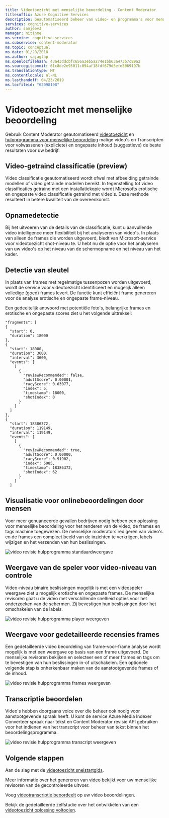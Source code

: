 ```yaml
---
title: Videotoezicht met menselijke beoordeling - Content Moderator
titlesuffix: Azure Cognitive Services
description: Geautomatiseerd beheer van video- en programma's voor menselijke beoordeling gebruiken om te modereren ongepaste inhoud melden
services: cognitive-services
author: sanjeev3
manager: nitinme
ms.service: cognitive-services
ms.subservice: content-moderator
ms.topic: conceptual
ms.date: 01/20/2018
ms.author: sajagtap
ms.openlocfilehash: 43a43ddcbfc656a3eb5a274e1bb63a473b7c89a2
ms.sourcegitcommit: 61c8de2e95011c094af18fdf679d5efe5069197b
ms.translationtype: MT
ms.contentlocale: nl-NL
ms.lasthandoff: 04/23/2019
ms.locfileid: "62098198"
---
```

# <a name="video-moderation-with-human-review"></a>Videotoezicht met menselijke beoordeling

Gebruik Content Moderator geautomatiseerd [videotoezicht](video-moderation-api.md) en [hulpprogramma voor menselijke beoordeling](Review-Tool-User-Guide/human-in-the-loop.md) matige video's en Transcripten voor volwassenen (expliciete) en ongepaste inhoud (suggestieve) de beste resultaten voor uw bedrijf.

## <a name="video-trained-classifier-preview"></a>Video-getraind classificatie (preview)

Video classificatie geautomatiseerd wordt ofwel met afbeelding getrainde modellen of video getrainde modellen bereikt. In tegenstelling tot video classificaties getraind met een installatiekopie wordt Microsofts erotische en ongepaste video classificatie getraind met video's. Deze methode resulteert in betere kwaliteit van de overeenkomst.

## <a name="shot-detection"></a>Opnamedetectie

Bij het uitvoeren van de details van de classificatie, kunt u aanvullende video intelligence meer flexibiliteit bij het analyseren van video's. In plaats van alleen de frames die worden uitgevoerd, biedt van Microsoft-service voor videotoezicht shot-niveau te. U hebt nu de optie voor het analyseren van uw video's op het niveau van de schermopname en het niveau van het kader.
 
## <a name="key-frame-detection"></a>Detectie van sleutel

In plaats van frames met regelmatige tussenpozen worden uitgevoerd, wordt de service voor videotoezicht identificeert en mogelijk alleen volledige (goed) frames levert. De functie kunt efficiënt frame genereren voor de analyse erotische en ongepaste frame-niveau.

Een gedeeltelijk antwoord met potentiële foto's, belangrijke frames en erotische en ongepaste scores ziet u het volgende uittreksel:

    "fragments": [
    {
      "start": 0,
      "duration": 18000
    },
    {
      "start": 18000,
      "duration": 3600,
      "interval": 3600,
      "events": [
        [
          {
            "reviewRecommended": false,
            "adultScore": 0.00001,
            "racyScore": 0.03077,
            "index": 5,
            "timestamp": 18000,
            "shotIndex": 0
          }
        ]
      ]
    },
    {
      "start": 18386372,
      "duration": 119149,
      "interval": 119149,
      "events": [
        [
          {
            "reviewRecommended": true,
            "adultScore": 0.00000,
            "racyScore": 0.91902,
            "index": 5085,
            "timestamp": 18386372,
            "shotIndex": 62
          }
        ]
      ]


## <a name="visualization-for-human-reviews"></a>Visualisatie voor onlinebeoordelingen door mensen

Voor meer genuanceerde gevallen bedrijven nodig hebben een oplossing voor menselijke beoordeling voor het renderen van de video, de frames en tags machine toegewezen. De menselijke moderators redigeren van video's en de frames een compleet beeld van de inzichten te verkrijgen, labels wijzigen en het verzenden van hun beslissingen.

![video revisie hulpprogramma standaardweergave](images/video-review-default-view.png)

## <a name="player-view-for-video-level-review"></a>Weergave van de speler voor video-niveau van controle

Video-niveau binaire beslissingen mogelijk is met een videospeler weergave ziet u mogelijk erotische en ongepaste frames. De menselijke revisoren gaat u de video met verschillende snelheid opties voor het onderzoeken van de schermen. Zij bevestigen hun beslissingen door het omschakelen van de labels.

![video revisie hulpprogramma player weergeven](images/video-review-player-view.PNG)

## <a name="frames-view-for-detailed-reviews"></a>Weergave voor gedetailleerde recensies frames

Een gedetailleerde video beoordeling van frame-voor-frame analyse wordt mogelijk is met een weergave op basis van een frame uitgevoerd. De menselijke revisoren bekijken en selecteer een of meer frames en tags om te bevestigen van hun beslissingen in-of uitschakelen. Een optionele volgende stap is onherkenbaar maken van de aanstootgevende frames of de inhoud.

![video revisie hulpprogramma frames weergeven](images/video-review-frames-view-apply-tags.PNG)

## <a name="transcript-moderation"></a>Transcriptie beoordelen

Video's hebben doorgaans voice over die beheer ook nodig voor aanstootgevende spraak heeft. U kunt de service Azure Media Indexer Converteer spraak naar tekst en Content Moderator revisie API gebruiken voor het indienen van het transcript voor beheer van tekst binnen het beoordelingsprogramma.

![video revisie hulpprogramma transcript weergeven](images/video-review-transcript-view.png)

## <a name="next-steps"></a>Volgende stappen

Aan de slag met de [videotoezicht snelstartgids](video-moderation-api.md). 

Meer informatie over het genereren van [video bekijkt](video-reviews-quickstart-dotnet.md) voor uw menselijke revisoren van de gecontroleerde uitvoer.

Voeg [videotranscriptie beoordeelt](video-transcript-reviews-quickstart-dotnet.md) op uw video beoordelingen.

Bekijk de gedetailleerde zelfstudie over het ontwikkelen van een [videotoezicht oplossing voltooien](video-transcript-moderation-review-tutorial-dotnet.md). 

